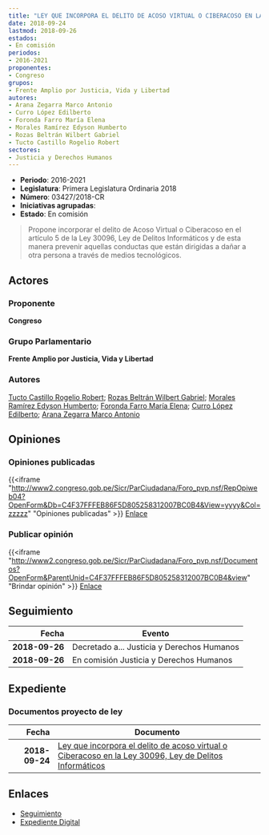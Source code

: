 ```yaml
---
title: "LEY QUE INCORPORA EL DELITO DE ACOSO VIRTUAL O CIBERACOSO EN LA LEY 30096, LEY DE DELITOS INFORMÁTICOS"
date: 2018-09-24
lastmod: 2018-09-26
estados:
- En comisión
periodos:
- 2016-2021
proponentes:
- Congreso
grupos:
- Frente Amplio por Justicia, Vida y Libertad
autores:
- Arana Zegarra Marco Antonio
- Curro López Edilberto
- Foronda Farro María Elena
- Morales Ramírez Edyson Humberto
- Rozas Beltrán Wilbert Gabriel
- Tucto Castillo Rogelio Robert
sectores:
- Justicia y Derechos Humanos
---
```

- **Periodo**: 2016-2021
- **Legislatura**: Primera Legislatura Ordinaria 2018
- **Número**: 03427/2018-CR
- **Iniciativas agrupadas**: 
- **Estado**: En comisión

> Propone incorporar el delito de Acoso Virtual o Ciberacoso en el artículo 5 de la Ley 30096, Ley de Delitos Informáticos y de esta manera prevenir aquellas conductas que están dirigidas a dañar a otra persona a través de medios tecnológicos.


## Actores

### Proponente

**Congreso**

### Grupo Parlamentario

**Frente Amplio por Justicia, Vida y Libertad**

### Autores

[Tucto Castillo Rogelio Robert](mailto:mailto:rtucto@congreso.gob.pe); [Rozas Beltrán Wilbert Gabriel](mailto:mailto:wrozas@congreso.gob.pe); [Morales Ramírez Edyson Humberto](mailto:mailto:emorales@congreso.gob.pe); [Foronda Farro María Elena](mailto:mailto:mforonda@congreso.gob.pe); [Curro López Edilberto](mailto:mailto:ecurro@congreso.gob.pe); [Arana Zegarra Marco Antonio](mailto:mailto:marana@congreso.gob.pe)

## Opiniones

### Opiniones publicadas

{{<iframe "http://www2.congreso.gob.pe/Sicr/ParCiudadana/Foro_pvp.nsf/RepOpiweb04?OpenForm&Db=C4F37FFFEB86F5D805258312007BC0B4&View=yyyy&Col=zzzzz" "Opiniones publicadas" >}}
[Enlace](http://www2.congreso.gob.pe/Sicr/ParCiudadana/Foro_pvp.nsf/RepOpiweb04?OpenForm&Db=C4F37FFFEB86F5D805258312007BC0B4&View=yyyy&Col=zzzzz)

### Publicar opinión

{{<iframe "http://www2.congreso.gob.pe/Sicr/ParCiudadana/Foro_pvp.nsf/Documentos?OpenForm&ParentUnid=C4F37FFFEB86F5D805258312007BC0B4&view" "Brindar opinión" >}}
[Enlace](http://www2.congreso.gob.pe/Sicr/ParCiudadana/Foro_pvp.nsf/Documentos?OpenForm&ParentUnid=C4F37FFFEB86F5D805258312007BC0B4&view)


## Seguimiento

| Fecha | Evento |
|------:|--------|
| **2018-09-26** | Decretado a... Justicia y Derechos Humanos |
| **2018-09-26** | En comisión Justicia y Derechos Humanos |

## Expediente

### Documentos proyecto de ley

| Fecha | Documento |
|------:|-----------|
| **2018-09-24** | [Ley que incorpora el delito de acoso virtual o Ciberacoso en la Ley 30096, Ley de Delitos Informáticos](http://www.leyes.congreso.gob.pe/Documentos/2016_2021/Proyectos_de_Ley_y_de_Resoluciones_Legislativas/PL0342720180924.pdf) |

## Enlaces

- [Seguimiento](http://www2.congreso.gob.pe/Sicr/TraDocEstProc/CLProLey2016.nsf/f7fff46988ca05b1052578e100829cc7/066035b806623a5d05258312007c930a?OpenDocument)
- [Expediente Digital](http://www2.congreso.gob.pe/Sicr/TraDocEstProc/Expvirt_2011.nsf/visbusqptramdoc1621/03427?opendocument)

